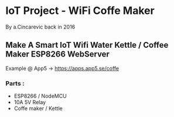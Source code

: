 # IoT Project - WiFi Coffe Maker

By a.Cincarevic back in 2016

## Make A Smart IoT Wifi Water Kettle / Coffee Maker ESP8266 WebServer


Example @ App5 -> https://apps.app5.se/coffe


### Parts : 
- ESP8266 / NodeMCU
- 10A 5V Relay 
- Coffe maker / Kettle
